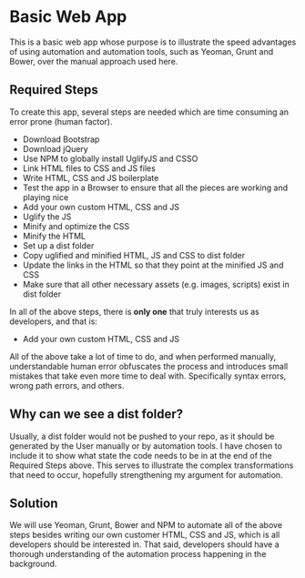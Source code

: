 # Basic Web App

This is a basic web app whose purpose is to illustrate the speed advantages of using automation and automation tools, such as Yeoman, Grunt and Bower, over the manual approach used here.

## Required Steps 

To create this app, several steps are needed which are time consuming an error prone (human factor). 

* Download Bootstrap
* Download jQuery
* Use NPM to globally install UglifyJS and CSSO
* Link HTML files to CSS and JS files
* Write HTML, CSS and JS boilerplate 
* Test the app in a Browser to ensure that all the pieces are working and playing nice
* Add your own custom HTML, CSS and JS 
* Uglify the JS
* Minify and optimize the CSS
* Minify the HTML
* Set up a dist folder
* Copy uglified and minified HTML, JS and CSS to dist folder
* Update the links in the HTML so that they point at the minified JS and CSS
* Make sure that all other necessary assets (e.g. images, scripts) exist in dist folder

In all of the above steps, there is **only one** that truly interests us as developers, and that is:

* Add your own custom HTML, CSS and JS 

All of the above take a lot of time to do, and when performed manually, understandable human error obfuscates the process and introduces small mistakes that take even more time to deal with. Specifically syntax errors, wrong path errors, and others. 

## Why can we see a dist folder?

Usually, a dist folder would not be pushed to your repo, as it should be generated by the User manually or by automation tools. I have chosen to include it to show what state the code needs to be in at the end of the Required Steps above. This serves to illustrate the complex transformations that need to occur, hopefully strengthening my argument for automation.   

## Solution

We will use Yeoman, Grunt, Bower and NPM to automate all of the above steps besides writing our own customer HTML, CSS and JS, which is all developers should be interested in. That said, developers should have a thorough understanding of the automation process happening in the background.

